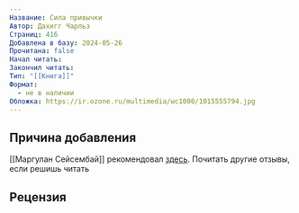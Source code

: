 ```yaml
---
Название: Сила привычки
Автор: Дахигг Чарльз
Страниц: 416
Добавлена в базу: 2024-05-26
Прочитана: false
Начал читать: 
Закончил читать: 
Тип: "[[Книга]]"
Формат:
  - не в наличии
Обложка: https://ir.ozone.ru/multimedia/wc1000/1015555794.jpg
---
```

## Причина добавления

[[Маргулан Сейсембай]] рекомендовал [здесь](https://www.youtube.com/watch?v=IScaA-A3AwU). Почитать другие отзывы, если решишь читать

## Рецензия